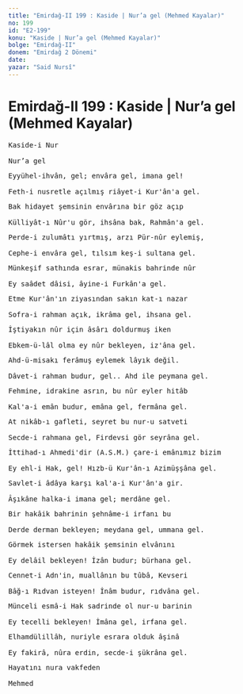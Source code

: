 ```yaml
---
title: "Emirdağ-II 199 : Kaside | Nur’a gel (Mehmed Kayalar)"
no: 199
id: "E2-199"
konu: "Kaside | Nur’a gel (Mehmed Kayalar)"
bolge: "Emirdağ-II"
donem: "Emirdağ 2 Dönemi"
date: 
yazar: "Said Nursî"
---
```


# Emirdağ-II 199 : Kaside | Nur’a gel (Mehmed Kayalar)

<pre>
Kaside-i Nur
 
Nur’a gel
</pre>

<pre>
Eyyühel-ihvân, gel; envâra gel, imana gel!
 
Feth-i nusretle açılmış riâyet-i Kur'ân'a gel.
</pre>

<pre>
Bak hidayet şemsinin envârına bir göz açıp
 
Külliyât-ı Nûr'u gör, ihsâna bak, Rahmân'a gel.
</pre>

<pre>
Perde-i zulumâtı yırtmış, arzı Pür-nûr eylemiş,
 
Cephe-i envâra gel, tılsım keş-i sultana gel.
</pre>

<pre>
Münkeşif sathında esrar, münakis bahrinde nûr
 
Ey saâdet dâisi, âyine-i Furkân'a gel.
</pre>

<pre>
Etme Kur'ân'ın ziyasından sakın kat-ı nazar
 
Sofra-i rahman açık, ikrâma gel, ihsana gel.
</pre>

<pre>
İştiyakın nûr için âsârı doldurmuş iken
 
Ebkem-ü-lâl olma ey nûr bekleyen, iz'âna gel.
</pre>

<pre>
Ahd-ü-misakı ferâmuş eylemek lâyık değil.
 
Dâvet-i rahman budur, gel.. Ahd ile peymana gel.
</pre>

<pre>
Fehmine, idrakine asrın, bu nûr eyler hitâb
 
Kal'a-i emân budur, emâna gel, fermâna gel.
</pre>

<pre>
At nikâb-ı gafleti, seyret bu nur-u satveti
 
Secde-i rahmana gel, Firdevsi gör seyrâna gel.
</pre>

<pre>
İttihad-ı Ahmedi'dir (A.S.M.) çare-i emânımız bizim
 
Ey ehl-i Hak, gel! Hızb-ü Kur'ân-ı Azimüşşâna gel.
</pre>

<pre>
Savlet-i âdâya karşı kal'a-i Kur'ân'a gir.
 
Âşıkâne halka-i imana gel; merdâne gel.
</pre>

<pre>
Bir hakâik bahrinin şehnâme-i irfanı bu
 
Derde derman bekleyen; meydana gel, ummana gel.
</pre>

<pre>
Görmek istersen hakâik şemsinin elvânını
 
Ey delâil bekleyen! İzân budur; bürhana gel.
</pre>

<pre>
Cennet-i Adn'in, muallânın bu tûbâ, Kevseri
 
Bâğ-ı Rıdvan isteyen! İnâm budur, rıdvâna gel.
</pre>

<pre>
Münceli esmâ-i Hak sadrinde ol nur-u barinin
 
Ey tecelli bekleyen! İmâna gel, irfana gel.
</pre>

<pre>
Elhamdülillâh, nuriyle esrara olduk âşinâ
 
Ey fakirâ, nûra erdin, secde-i şükrâna gel.
</pre>

<pre>
Hayatını nura vakfeden
 
Mehmed
</pre>
